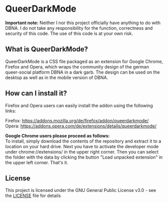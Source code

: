 # QueerDarkMode

**Important note:** Neither I nor this project officially have anything to do with DBNA. I do not take any responsibility for the function, correctness and security of this code. The use of this code is at your own risk. 


## What is QueerDarkMode?

QueerDarkMode is a CSS file packaged as an extension for Google Chrome, Firefox and Opera, which wraps the community design of the german queer-social platform DBNA in a dark garb. The design can be used on the desktop as well as in the mobile version of DBNA.

## How can I install it?

Firefox and Opera users can easily install the addon using the following links:

Firefox: https://addons.mozilla.org/de/firefox/addon/queerdarkmode/  
Opera: https://addons.opera.com/de/extensions/details/queerdarkmode/

**Google Chrome users please proceed as follows:**  
To install, simply download the contents of the repository and extract it to a location on your hard drive. Next you have to activate the developer mode under chrome://extensions/ in the upper right corner. Then you can select the folder with the data by clicking the button "Load unpacked extension" in the upper left corner. That's it.

## License

This project is licensed under the GNU General Public License v3.0 - see the [LICENSE](LICENSE) file for details
